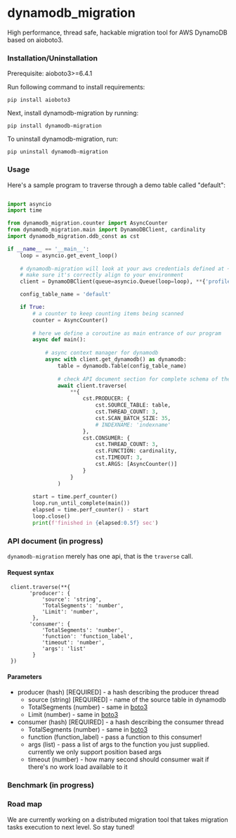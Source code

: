 # dynamodb_migration
High performance, thread safe, hackable migration tool for AWS DynamoDB based on aioboto3.

### Installation/Uninstallation
Prerequisite: aioboto3>=6.4.1

Run following command to install requirements:

`pip install aioboto3`

Next, install dynamodb-migration by running:

`pip install dynamodb-migration`

To uninstall dynamodb-migration, run:

`pip uninstall dynamodb-migration`

### Usage

Here's a sample program to traverse through a demo table called "default":
```python

import asyncio
import time

from dynamodb_migration.counter import AsyncCounter
from dynamodb_migration.main import DynamoDBClient, cardinality
import dynamodb_migration.ddb_const as cst

if __name__ == '__main__':
    loop = asyncio.get_event_loop()
    
    # dynamodb-migration will look at your aws credentials defined at ~/.aws/credentials and pick up a profile named 'prod-api'
    # make sure it's correctly align to your environment
    client = DynamoDBClient(queue=asyncio.Queue(loop=loop), **{'profile': 'prod-api'})

    config_table_name = 'default'

    if True:
        # a counter to keep counting items being scanned
        counter = AsyncCounter()
        
        # here we define a coroutine as main entrance of our program
        async def main():
        
            # async context manager for dynamodb 
            async with client.get_dynamodb() as dynamodb:
                table = dynamodb.Table(config_table_name)
                
                # check API document section for complete schema of the parameters 
                await client.traverse(
                    **{
                        cst.PRODUCER: {
                            cst.SOURCE_TABLE: table,
                            cst.THREAD_COUNT: 3,
                            cst.SCAN_BATCH_SIZE: 35,
                            # INDEXNAME: 'indexname'
                        },
                        cst.CONSUMER: {
                            cst.THREAD_COUNT: 3,
                            cst.FUNCTION: cardinality,
                            cst.TIMEOUT: 3,
                            cst.ARGS: [AsyncCounter()]
                        }
                    }
                )
        
        start = time.perf_counter()
        loop.run_until_complete(main())
        elapsed = time.perf_counter() - start
        loop.close()
        print(f'finished in {elapsed:0.5f} sec')
```

### API document (in progress)
`dynamodb-migration` merely has one api, that is the `traverse` call.

#### Request syntax
```
 client.traverse(**{
       'producer': {
           'source': 'string',
           'TotalSegments': 'number',
           'Limit': 'number',
        },
       'consumer': {
           'TotalSegments': 'number',
           'function': 'function_label',
           'timeout': 'number',
           'args': 'list'
        }
 })
```

#### Parameters
* producer (hash) [REQUIRED] - a hash describing the producer thread
    * source (string) [REQUIRED] - name of the source table in dynamodb
    * TotalSegments (number) - same in [boto3](https://boto3.amazonaws.com/v1/documentation/api/latest/reference/services/dynamodb.html#DynamoDB.Client.scan)
    * Limit (number) - same in [boto3](https://boto3.amazonaws.com/v1/documentation/api/latest/reference/services/dynamodb.html#DynamoDB.Client.scan)
* consumer (hash) [REQUIRED] - a hash describing the consumer thread
    * TotalSegments (number) - same in [boto3](https://boto3.amazonaws.com/v1/documentation/api/latest/reference/services/dynamodb.html#DynamoDB.Client.scan)
    * function (function_label) - pass a function to this consumer!
    * args (list) - pass a list of args to the function you just supplied. currently we only support position based args
    * timeout (number) - how many second should consumer wait if there's no work load available to it

### Benchmark (in progress)

### Road map
We are currently working on a distributed migration tool that takes migration tasks execution to next level. So stay tuned!  


